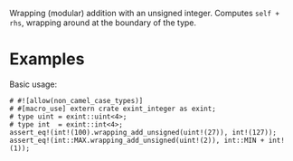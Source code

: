 Wrapping (modular) addition with an unsigned integer. Computes `self + rhs`,
wrapping around at the boundary of the type.

# Examples

Basic usage:

```
# #![allow(non_camel_case_types)]
# #[macro_use] extern crate exint_integer as exint;
# type uint = exint::uint<4>;
# type int  = exint::int<4>;
assert_eq!(int!(100).wrapping_add_unsigned(uint!(27)), int!(127));
assert_eq!(int::MAX.wrapping_add_unsigned(uint!(2)), int::MIN + int!(1));
```
